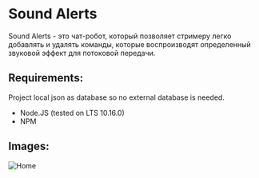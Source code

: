 # Sound Alerts

Sound Alerts - это чат-робот, который позволяет стримеру легко добавлять и удалять команды, которые воспроизводят определенный звуковой эффект для потоковой передачи.

## Requirements:

Project local json as database so no external database is needed.

* Node.JS (tested on LTS 10.16.0)
* NPM


## Images:

![Home](https://sun1-83.userapi.com/ldiXDd-VfjqRvEJZ9-WEJZTI8nLo5cdY_E_E9g/Vgw0rzXz_20.jpg)
